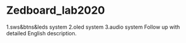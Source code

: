 # Zedboard_lab2020
1.sws&btns&leds system
2.oled system
3.audio system
Follow up with detailed English description.
